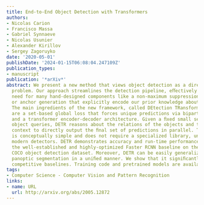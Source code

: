 ```yaml
---
title: End-to-End Object Detection with Transformers
authors:
- Nicolas Carion
- Francisco Massa
- Gabriel Synnaeve
- Nicolas Usunier
- Alexander Kirillov
- Sergey Zagoruyko
date: '2020-05-01'
publishDate: '2024-01-15T06:08:04.247109Z'
publication_types:
- manuscript
publication: '*arXiv*'
abstract: We present a new method that views object detection as a direct set prediction
  problem. Our approach streamlines the detection pipeline, eﬀectively removing the
  need for many hand-designed components like a non-maximum suppression procedure
  or anchor generation that explicitly encode our prior knowledge about the task.
  The main ingredients of the new framework, called DEtection TRansformer or DETR,
  are a set-based global loss that forces unique predictions via bipartite matching,
  and a transformer encoder-decoder architecture. Given a ﬁxed small set of learned
  object queries, DETR reasons about the relations of the objects and the global image
  context to directly output the ﬁnal set of predictions in parallel. The new model
  is conceptually simple and does not require a specialized library, unlike many other
  modern detectors. DETR demonstrates accuracy and run-time performance on par with
  the well-established and highly-optimized Faster RCNN baseline on the challenging
  COCO object detection dataset. Moreover, DETR can be easily generalized to produce
  panoptic segmentation in a uniﬁed manner. We show that it signiﬁcantly outperforms
  competitive baselines. Training code and pretrained models are available at https://github.com/facebookresearch/detr.
tags:
- Computer Science - Computer Vision and Pattern Recognition
links:
- name: URL
  url: http://arxiv.org/abs/2005.12872
---
```

